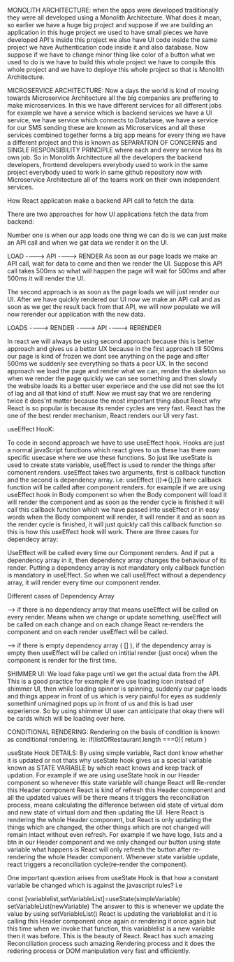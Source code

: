 MONOLITH ARCHITECTURE:
when the apps were developed traditionally they were all developed using a Monolith Architecture. What does it mean, so earlier we have a huge big project and suppose if we are building an application in this huge project we used to have small pieces we have developed API's inside this project we also have UI code inside the same project we have Authentication code inside it and also database. Now suppose if we have to change minor thing like color of a button what we used to do is we have to build this whole project we have to compile this whole project and we have to deploye this whole project so that is Monolith Architecture.

MICROSERVICE ARCHITECTURE:
Now a days the world is kind of moving towards Microservice Architecture all the big companies are preffering to make microservices. In this we have different services for all different jobs for example we have a service which is backend services we have a UI service, we have service which connects to Database, we have a service for our SMS sending these are known as Microservices and all these services combined together forms a big app means for every thing we have a different project and this is known as SEPARATION OF CONCERNS and SINGLE RESPONSIBILITY PRINCIPLE where each and every service has its own job.
So in Monolith Architecture all the developers the backend developers, frontend developers everybody used to work in the same project everybody used to work in same github repository now with Microservice Architecture all of the teams work on their own independent services.



How React application make a backend API call to fetch the data:

There are two approaches for how UI applications fetch the data from backend:

Number one is when our app loads one thing we can do is we can just make an API call and when we gat data we render it on the UI.

   LOAD ----> API ----> RENDER
As soon as our page loads we make an API call, wait for data to come and then we render the UI. Suppose this API call takes 500ms so what will happen the page will wait for 500ms and after 500ms it will render the UI.

The second approach is as soon as the page loads we will just render our UI. After we have quickly rendered our UI now we make an API call and as soon as we get the result back from that API, we will now populate we will now rerender our application with the new data.

  LOADS ----> RENDER ----> API ----> RERENDER

In react we will always be using second approach because this is better approach and gives us a better UX because in the first approach till 500ms our page is kind of frozen we dont see anything on the page and after 500ms we suddenly see everything so thats a poor UX. In the second 
approach we load the page and render what we can, render the skeleton so when we render the page quickly we can see something and then slowly the website loads its a better user experiece and the use did not see the lot of lag and all that kind of stuff. Now we must say that we are rendering twice it does'nt matter because the most important thing about React why React is so popular is because its render cycles are very fast. React has the one of the best render mechanism, React renders our UI very fast.
 
useEffect HooK:

To code in second approach we have to use useEffect hook. Hooks are just a normal javaScript functions which react gives to us these has there own specific usecase where we use these functions. So just like useState is used to create state variable, useEffect is used to render the things after comonent renders.
useEffect takes two arguments, first is callback function and the second is dependency array.
i.e:
              useEffect (()=>{},[])
here callback function will be called after component renders. for example if we are using useEffect hook in Body component so when the Body component will load it will render the component and as soon as the render cycle is finished it will call this callback function which we have passed into useEffect or in easy words when the Body component will render, it will render it and as soon as the render cycle is finished, it will just quickly call this callback function so this is how this useEffect hook will work. There are three cases for dependecy array:  

UseEffect will be called every time our Component renders. And if put a dependency array in it, then dependency array changes the behaviour of its render. Putting a dependency array is not mandatory only callback function is mandatory in useEffect. So when we call useEffect without a dependency array, it will render every time our component render.

Different cases of Dependency Array

--> if there is no dependency array that means useEffect will be called on every render. Means when we change or update something, useEffect will be called on each change and on each change React re-renders the component and on each render useEffect will be called.

--> if there is empty dependency array ( [] ), if the dependency array is empty then useEffect will be called on intitial render (just once) when the component is render for the first time. 

SHIMMER UI: 
We load fake page until we get the actual data from the API. This is a good practice for example if we use loading icon instead of shimmer UI, then while loading spinner is spinning, suddenly our page loads and things appear in front of us which is very painful for eyes as suddenly somethinf unimagined pops up in front of us and this is bad user experience. So by using shimmer UI user can anticipate that okay there will be cards which will be loading over here.


CONDITIONAL RENDERING:
Rendering on the basis of condition is known as conditional rendering.
ie:
if(listOfRestaurant.length ===0){
  return <Shimmer/>
}


useState Hook DETAILS:
By using simple variable, Ract dont know whether it is updated or not thats why useState hook gives us a special variable known as STATE VARIABLE by which react knows and keep track of updation. For example if we are using useState hook in our Header component so whenever this state variable will change React will Re-render this Header component React is kind of refresh this Header component and all the updated values will be there means it triggers the reconciliation process, means calculating the difference between old state of virtual dom and new state of virtual dom and then updating the UI. Here React is rendering the whole Header component, but React is only updating the things which are changed, the other things which are not changed will remain intact without even refresh. For example if we have logo, lists and a btn in our Header component and we only changed our button using state variable what happens is React will only refresh the button after re-rendering the whole Header component.
Whenever state variable update, react triggers a reconciliation cycle(re-render the component).

One important question arises from useState Hook is that how a constant variable be changed which is against the javascript rules? i.e

const [variablelist,setVariableList]=useState(simpleVariable)
setVariableList(newVariable)
The answer to this is whenever we update the value by using setVariableList() React is updating the variablelist and it is calling this Header component once again or rendering it once again but this time when we invoke that function, this variablelist is a new variable then it was before. This is the beauty of React. React has such amazing Reconciliation process such amazing Rendering process and it does the redering process or DOM manipulation very fast and efficiently.

